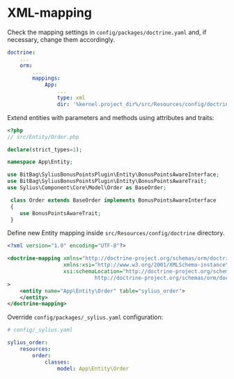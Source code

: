 # XML-mapping

Check the mapping settings in `config/packages/doctrine.yaml` and, if necessary, change them accordingly.
```yaml
doctrine:
    ...
    orm:
        ...
        mappings:
            App:
                ...
                type: xml
                dir: '%kernel.project_dir%/src/Resources/config/doctrine'
```

Extend entities with parameters and methods using attributes and traits:

```php
<?php
// src/Entity/Order.php

declare(strict_types=1);

namespace App\Entity;

use BitBag\SyliusBonusPointsPlugin\Entity\BonusPointsAwareInterface;
use BitBag\SyliusBonusPointsPlugin\Entity\BonusPointsAwareTrait;
use Sylius\Component\Core\Model\Order as BaseOrder;

 class Order extends BaseOrder implements BonusPointsAwareInterface
 {
    use BonusPointsAwareTrait;
 }
```

Define new Entity mapping inside `src/Resources/config/doctrine` directory.
```xml
<?xml version="1.0" encoding="UTF-8"?>

<doctrine-mapping xmlns="http://doctrine-project.org/schemas/orm/doctrine-mapping"
                  xmlns:xsi="http://www.w3.org/2001/XMLSchema-instance"
                  xsi:schemaLocation="http://doctrine-project.org/schemas/orm/doctrine-mapping
                            http://doctrine-project.org/schemas/orm/doctrine-mapping.xsd"
>
    <entity name="App\Entity\Order" table="sylius_order">
    </entity>
</doctrine-mapping>
```

Override `config/packages/_sylius.yaml` configuration:
```yaml
# config/_sylius.yaml

sylius_order:
    resources:
        order:
            classes:
                model: App\Entity\Order

```
